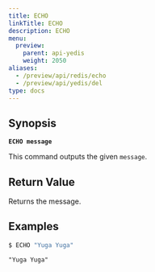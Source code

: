 ```yaml
---
title: ECHO
linkTitle: ECHO
description: ECHO
menu:
  preview:
    parent: api-yedis
    weight: 2050
aliases:
  - /preview/api/redis/echo
  - /preview/api/yedis/del
type: docs
---
```


## Synopsis

**`ECHO message`**

This command outputs the given `message`.

## Return Value

Returns the message.

## Examples

```sh
$ ECHO "Yuga Yuga"
```

```output
"Yuga Yuga"
```
